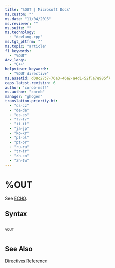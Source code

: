 ```yaml
---
title: "%OUT | Microsoft Docs"
ms.custom: ""
ms.date: "11/04/2016"
ms.reviewer: ""
ms.suite: ""
ms.technology: 
  - "devlang-cpp"
ms.tgt_pltfrm: ""
ms.topic: "article"
f1_keywords: 
  - "%OUT"
dev_langs: 
  - "C++"
helpviewer_keywords: 
  - "%OUT directive"
ms.assetid: d08c2757-76a3-46a2-a4d1-52f7a7e985f7
caps.latest.revision: 6
author: "corob-msft"
ms.author: "corob"
manager: "ghogen"
translation.priority.ht: 
  - "cs-cz"
  - "de-de"
  - "es-es"
  - "fr-fr"
  - "it-it"
  - "ja-jp"
  - "ko-kr"
  - "pl-pl"
  - "pt-br"
  - "ru-ru"
  - "tr-tr"
  - "zh-cn"
  - "zh-tw"
---
```

# %OUT
See [ECHO](../../assembler/masm/echo.md).  
  
## Syntax  
  
```  
  
%OUT  
  
```  
  
## See Also  
 [Directives Reference](../../assembler/masm/directives-reference.md)